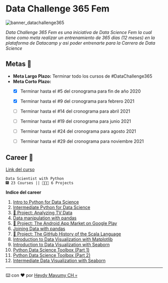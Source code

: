 # Data Challenge 365 Fem

![banner_datachallenge365](https://raw.githubusercontent.com/MayumyCH/dc_datascientist_with_python_dsfem/main/img/banner_challenge.png)

_Data Challenge 365 Fem es una iniciativa de Data Science Fem la cual tiene como meta realizar un entrenamiento de 365 días (12 meses) en la plataforma de Datacamp y asi poder entrenarte para la Carrera de Data Science_

## Metas 🚀

- **Meta Largo Plazo:** Terminar todo los cursos de #DataChallenge365
- **Meta Corto Plazo:**
  - [x] Terminar hasta el #5 del cronograma para fin de año 2020 
  - [x] Terminar hasta el #9 del cronograma para febrero 2021
  - [ ] Terminar hasta el #14 del cronograma para abril 2021
  - [ ] Terminar hasta el #19 del cronograma para junio 2021
  - [ ] Terminar hasta el #24 del cronograma para agosto 2021
  - [ ] Terminar hasta el #29 del cronograma para noviembre 2021


## Career 🤖 
[Link del curso](https://learn.datacamp.com/career-tracks/data-scientist-with-python)

```
Data Scientist with Python
🎆 23 Courses || 👩🏻‍💼 6 Projects
```


**Indice del career**
1. [Intro to Python for Data Science](https://github.com/MayumyCH/dc_datascientist_with_python_dsfem/blob/main/notebooks/1.Introduction%20to%20Python.ipynb)
2. [Intermediate Python for Data Science](https://github.com/MayumyCH/dc_datascientist_with_python_dsfem/blob/main/notebooks/2.Intermediate%20Python.ipynb)
3. [🌟 Project: Analyzing TV Data](https://github.com/MayumyCH/dc_project_analyzing_super_bowl_tv_data_with_python)
4. [Data manipulation with pandas](https://github.com/MayumyCH/dc_datascientist_with_python_dsfem/blob/main/notebooks/4.Data%20Manipulation%20with%20pandas.ipynb)
5. [🌟 Project: The Android App  Market on Google Play](https://github.com/MayumyCH/dc_project_analyzing_android_app_market_with_python)
6. [Joining Data with pandas](https://github.com/MayumyCH/dc_datascientist_with_python_dsfem/blob/main/notebooks/6.%20Joining%20Data%20with%20pandas.ipynb)
7. [🌟 Project: The GitHub History of the Scala Language](https://github.com/MayumyCH/dc_project_analyzing_github_history_with_python/blob/main/notebook.ipynb)
8. [Introduction to Data Visualization with Matplotlib](https://github.com/MayumyCH/dc_datascientist_with_python_dsfem/blob/main/notebooks/8.%20Introduction%20to%20Data%20Visualization%20with%20Matplotlib.ipynb)
9. [Introduction to Data Visualization with Seaborn](https://github.com/MayumyCH/dc_datascientist_with_python_dsfem/blob/main/notebooks/9.%20Introduction%20to%20Data%20Visualization%20with%20Seaborn.ipynb)
10. [Python Data Science Toolbox (Part 1)]()
11. [Python Data Science Toolbox (Part 2)]()
12. [Intermediate Data Visualization with Seaborn]()

---
⌨️ con ❤️ por [Heydy Mayumy CH 💀](https://github.com/MayumyCH)